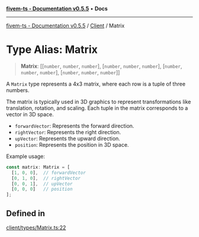 [**fivem-ts - Documentation v0.5.5**](../../../README.md) • **Docs**

***

[fivem-ts - Documentation v0.5.5](../../../README.md) / [Client](../README.md) / Matrix

# Type Alias: Matrix

> **Matrix**: [[`number`, `number`, `number`], [`number`, `number`, `number`], [`number`, `number`, `number`], [`number`, `number`, `number`]]

A `Matrix` type represents a 4x3 matrix, where each row is a tuple of three numbers.

The matrix is typically used in 3D graphics to represent transformations like translation,
rotation, and scaling. Each tuple in the matrix corresponds to a vector in 3D space.

- `forwardVector`: Represents the forward direction.
- `rightVector`: Represents the right direction.
- `upVector`: Represents the upward direction.
- `position`: Represents the position in 3D space.

Example usage:
```ts
const matrix: Matrix = [
  [1, 0, 0],  // forwardVector
  [0, 1, 0],  // rightVector
  [0, 0, 1],  // upVector
  [0, 0, 0]   // position
];
```

## Defined in

[client/types/Matrix.ts:22](https://github.com/Purpose-Dev/fivem-ts/blob/main/src/client/types/Matrix.ts#L22)
